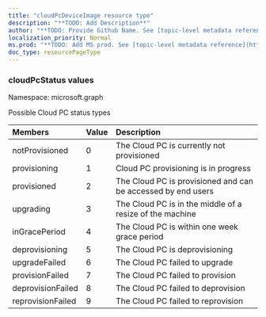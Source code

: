 ```yaml
---
title: "cloudPcDeviceImage resource type"
description: "**TODO: Add Description**"
author: "**TODO: Provide Github Name. See [topic-level metadata reference](https://msgo.azurewebsites.net/add/document/guidelines/metadata.html#topic-level-metadata)**"
localization_priority: Normal
ms.prod: "**TODO: Add MS prod. See [topic-level metadata reference](https://msgo.azurewebsites.net/add/document/guidelines/metadata.html#topic-level-metadata)**"
doc_type: resourcePageType
---
```


### cloudPcStatus values

Namespace: microsoft.graph

Possible Cloud PC status types

|Members|Value|Description|
|:---|:---|:---|
|notProvisioned|0|The Cloud PC is currently not provisioned|
|provisioning|1|Cloud PC provisioning is in progress|
|provisioned|2|The Cloud PC is provisioned and can be accessed by end users|
|upgrading|3|The Cloud PC is in the middle of a resize of the machine|
|inGracePeriod|4|The Cloud PC is within one week grace period
|deprovisioning|5|The Cloud PC is deprovisioning|
|upgradeFailed|6|The Cloud PC failed to upgrade|
|provisionFailed|7|The Cloud PC failed to provision|
|deprovisionFailed|8|The Cloud PC failed to deprovision|
|reprovisionFailed|9|The Cloud PC failed to reprovision|
